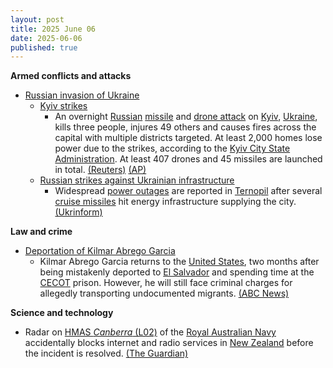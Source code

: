 ```yaml
---
layout: post
title: 2025 June 06
date: 2025-06-06
published: true
---
```



**Armed conflicts and attacks**

* [Russian invasion of Ukraine](https://en.wikipedia.org/wiki/Russian_invasion_of_Ukraine "Russian invasion of Ukraine")
  + [Kyiv strikes](https://en.wikipedia.org/wiki/Kyiv_strikes_%282022%E2%80%93present%29 "Kyiv strikes (2022–present)")
    - An overnight [Russian](https://en.wikipedia.org/wiki/Russian_Armed_Forces "Russian Armed Forces") [missile](https://en.wikipedia.org/wiki/Missile "Missile") and [drone attack](https://en.wikipedia.org/wiki/Drone_warfare "Drone warfare") on [Kyiv](https://en.wikipedia.org/wiki/Kyiv "Kyiv"), [Ukraine](https://en.wikipedia.org/wiki/Ukraine "Ukraine"), kills three people, injures 49 others and causes fires across the capital with multiple districts targeted. At least 2,000 homes lose power due to the strikes, according to the [Kyiv City State Administration](https://en.wikipedia.org/wiki/Kyiv_City_State_Administration "Kyiv City State Administration"). At least 407 drones and 45 missiles are launched in total. [(Reuters)](https://www.reuters.com/world/europe/russian-drones-attack-kyiv-witnesses-report-explosions-fire-2025-06-05/) [(AP)](https://apnews.com/article/russia-ukraine-war-putin-zelenskyy-trump-80c8984bc2e52da0212da4e0d4cf8220)
  + [Russian strikes against Ukrainian infrastructure](https://en.wikipedia.org/wiki/Russian_strikes_against_Ukrainian_infrastructure_%282022%E2%80%93present%29 "Russian strikes against Ukrainian infrastructure (2022–present)")
    - Widespread [power outages](https://en.wikipedia.org/wiki/Power_outage "Power outage") are reported in [Ternopil](https://en.wikipedia.org/wiki/Ternopil "Ternopil") after several [cruise missiles](https://en.wikipedia.org/wiki/Cruise_missile "Cruise missile") hit energy infrastructure supplying the city. [(Ukrinform)](https://www.ukrinform.net/rubric-ato/4001254-ternopil-region-under-massive-russias-attack-multiple-hits-reported-rma.html)

**Law and crime**

* [Deportation of Kilmar Abrego Garcia](https://en.wikipedia.org/wiki/Deportation_of_Kilmar_Abrego_Garcia "Deportation of Kilmar Abrego Garcia")
  + Kilmar Abrego Garcia returns to the [United States](https://en.wikipedia.org/wiki/United_States "United States"), two months after being mistakenly deported to [El Salvador](https://en.wikipedia.org/wiki/El_Salvador "El Salvador") and spending time at the [CECOT](https://en.wikipedia.org/wiki/Terrorism_Confinement_Center "Terrorism Confinement Center") prison. However, he will still face criminal charges for allegedly transporting undocumented migrants. [(ABC News)](https://abcnews.go.com/US/mistakenly-deported-kilmar-abrego-garcia-back-us-face/story?id=121333122)

**Science and technology**

* Radar on [HMAS *Canberra* (L02)](https://en.wikipedia.org/wiki/HMAS_Canberra_%28L02%29 "HMAS Canberra (L02)") of the [Royal Australian Navy](https://en.wikipedia.org/wiki/Royal_Australian_Navy "Royal Australian Navy") accidentally blocks internet and radio services in [New Zealand](https://en.wikipedia.org/wiki/New_Zealand "New Zealand") before the incident is resolved. [(The Guardian)](https://www.theguardian.com/australia-news/2025/jun/06/australian-navy-ship-accidentally-blocks-wifi-across-parts-of-new-zealand)

